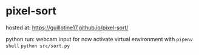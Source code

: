 # pixel-sort

hosted at: https://guillotine17.github.io/pixel-sort/

python run: 
webcam input for now
activate virtual environment with `pipenv shell`
`python src/sort.py`
